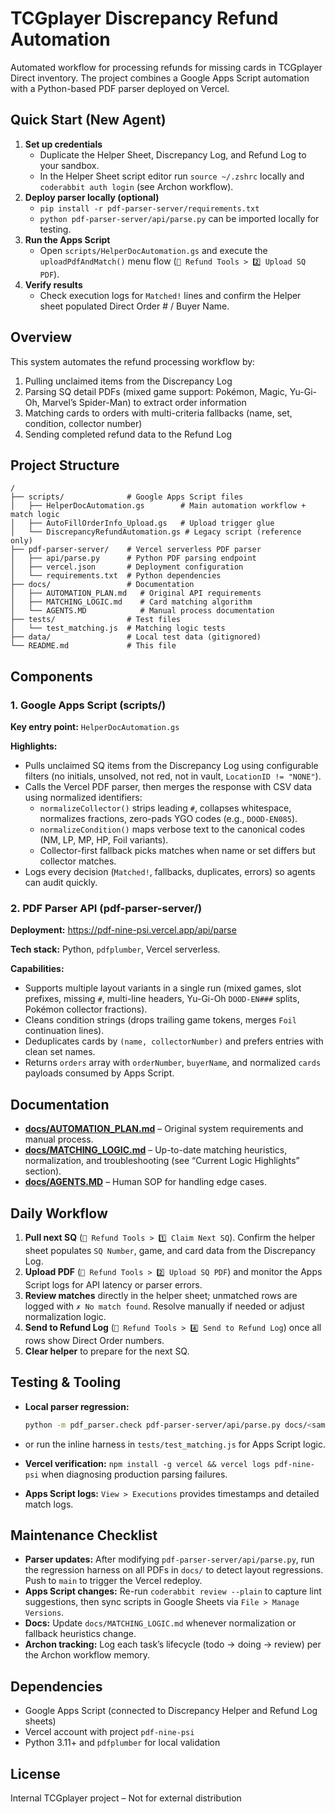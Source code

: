 # TCGplayer Discrepancy Refund Automation

Automated workflow for processing refunds for missing cards in TCGplayer Direct inventory. The project combines a Google Apps Script automation with a Python-based PDF parser deployed on Vercel.

## Quick Start (New Agent)

1. **Set up credentials**
   - Duplicate the Helper Sheet, Discrepancy Log, and Refund Log to your sandbox.
   - In the Helper Sheet script editor run `source ~/.zshrc` locally and `coderabbit auth login` (see Archon workflow).
2. **Deploy parser locally (optional)**
   - `pip install -r pdf-parser-server/requirements.txt`
   - `python pdf-parser-server/api/parse.py` can be imported locally for testing.
3. **Run the Apps Script**
   - Open `scripts/HelperDocAutomation.gs` and execute the `uploadPdfAndMatch()` menu flow (`🤖 Refund Tools > 2️⃣ Upload SQ PDF`).
4. **Verify results**
   - Check execution logs for `Matched!` lines and confirm the Helper sheet populated Direct Order # / Buyer Name.

## Overview

This system automates the refund processing workflow by:

1. Pulling unclaimed items from the Discrepancy Log
2. Parsing SQ detail PDFs (mixed game support: Pokémon, Magic, Yu-Gi-Oh, Marvel’s Spider-Man) to extract order information
3. Matching cards to orders with multi-criteria fallbacks (name, set, condition, collector number)
4. Sending completed refund data to the Refund Log

## Project Structure

```text
/
├── scripts/              # Google Apps Script files
│   ├── HelperDocAutomation.gs        # Main automation workflow + match logic
│   ├── AutoFillOrderInfo_Upload.gs   # Upload trigger glue
│   └── DiscrepancyRefundAutomation.gs # Legacy script (reference only)
├── pdf-parser-server/    # Vercel serverless PDF parser
│   ├── api/parse.py      # Python PDF parsing endpoint
│   ├── vercel.json       # Deployment configuration
│   └── requirements.txt  # Python dependencies
├── docs/                 # Documentation
│   ├── AUTOMATION_PLAN.md   # Original API requirements
│   ├── MATCHING_LOGIC.md    # Card matching algorithm
│   └── AGENTS.MD            # Manual process documentation
├── tests/                # Test files
│   └── test_matching.js  # Matching logic tests
├── data/                 # Local test data (gitignored)
└── README.md             # This file
```

## Components

### 1. Google Apps Script (scripts/)

**Key entry point:** `HelperDocAutomation.gs`

**Highlights:**

- Pulls unclaimed SQ items from the Discrepancy Log using configurable filters (no initials, unsolved, not red, not in vault, `LocationID != "NONE"`).
- Calls the Vercel PDF parser, then merges the response with CSV data using normalized identifiers:
  - `normalizeCollector()` strips leading `#`, collapses whitespace, normalizes fractions, zero-pads YGO codes (e.g., `DOOD-EN085`).
  - `normalizeCondition()` maps verbose text to the canonical codes (NM, LP, MP, HP, Foil variants).
  - Collector-first fallback picks matches when name or set differs but collector matches.
- Logs every decision (`Matched!`, fallbacks, duplicates, errors) so agents can audit quickly.

### 2. PDF Parser API (pdf-parser-server/)

**Deployment:** <https://pdf-nine-psi.vercel.app/api/parse>

**Tech stack:** Python, `pdfplumber`, Vercel serverless.

**Capabilities:**

- Supports multiple layout variants in a single run (mixed games, slot prefixes, missing `#`, multi-line headers, Yu-Gi-Oh `DOOD-EN###` splits, Pokémon collector fractions).
- Cleans condition strings (drops trailing game tokens, merges `Foil` continuation lines).
- Deduplicates cards by `(name, collectorNumber)` and prefers entries with clean set names.
- Returns `orders` array with `orderNumber`, `buyerName`, and normalized `cards` payloads consumed by Apps Script.

## Documentation

- **[docs/AUTOMATION_PLAN.md](docs/AUTOMATION_PLAN.md)** – Original system requirements and manual process.
- **[docs/MATCHING_LOGIC.md](docs/MATCHING_LOGIC.md)** – Up-to-date matching heuristics, normalization, and troubleshooting (see “Current Logic Highlights” section).
- **[docs/AGENTS.MD](docs/AGENTS.MD)** – Human SOP for handling edge cases.

## Daily Workflow

1. **Pull next SQ** (`🤖 Refund Tools > 1️⃣ Claim Next SQ`). Confirm the helper sheet populates `SQ Number`, game, and card data from the Discrepancy Log.
2. **Upload PDF** (`🤖 Refund Tools > 2️⃣ Upload SQ PDF`) and monitor the Apps Script logs for API latency or parser errors.
3. **Review matches** directly in the helper sheet; unmatched rows are logged with `✗ No match found`. Resolve manually if needed or adjust normalization logic.
4. **Send to Refund Log** (`🤖 Refund Tools > 4️⃣ Send to Refund Log`) once all rows show Direct Order numbers.
5. **Clear helper** to prepare for the next SQ.

## Testing & Tooling

- **Local parser regression:**

  ```bash
  python -m pdf_parser.check pdf-parser-server/api/parse.py docs/<sample>.pdf
  ```
- or run the inline harness in `tests/test_matching.js` for Apps Script logic.
- **Vercel verification:** `npm install -g vercel && vercel logs pdf-nine-psi` when diagnosing production parsing failures.
- **Apps Script logs:** `View > Executions` provides timestamps and detailed match logs.

## Maintenance Checklist

- **Parser updates:** After modifying `pdf-parser-server/api/parse.py`, run the regression harness on all PDFs in `docs/` to detect layout regressions. Push to `main` to trigger the Vercel redeploy.
- **Apps Script changes:** Re-run `coderabbit review --plain` to capture lint suggestions, then sync scripts in Google Sheets via `File > Manage Versions`.
- **Docs:** Update `docs/MATCHING_LOGIC.md` whenever normalization or fallback heuristics change.
- **Archon tracking:** Log each task’s lifecycle (todo → doing → review) per the Archon workflow memory.
## Dependencies

- Google Apps Script (connected to Discrepancy Helper and Refund Log sheets)
- Vercel account with project `pdf-nine-psi`
- Python 3.11+ and `pdfplumber` for local validation

## License

Internal TCGplayer project – Not for external distribution
